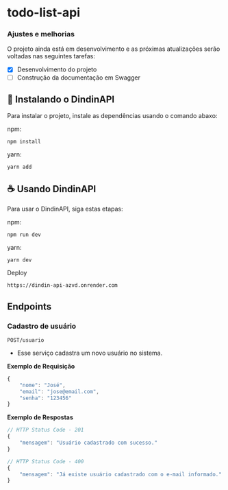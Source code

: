 # todo-list-api

### Ajustes e melhorias

O projeto ainda está em desenvolvimento e as próximas atualizações serão voltadas nas seguintes tarefas:

- [x] Desenvolvimento do projeto
- [ ] Construção da documentação em Swagger

## 🚀 Instalando o DindinAPI

Para instalar o projeto, instale as dependências usando o comando abaxo:

npm:

```
npm install
```

yarn:

```
yarn add
```

## ☕ Usando DindinAPI

Para usar o DindinAPI, siga estas etapas:

npm:

```
npm run dev
```

yarn:

```
yarn dev
```

Deploy

```
https://dindin-api-azvd.onrender.com
```

## Endpoints

### Cadastro de usuário

`POST/usuario`

- Esse serviço cadastra um novo usuário no sistema.

**Exemplo de Requisição**

```javascript
{
    "nome": "José",
    "email": "jose@email.com",
    "senha": "123456"
}
```

**Exemplo de Respostas**

```javascript
// HTTP Status Code - 201
{
    "mensagem": "Usuário cadastrado com sucesso."
}
```

```javascript
// HTTP Status Code - 400
{
    "mensagem": "Já existe usuário cadastrado com o e-mail informado."
}
```
